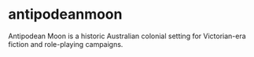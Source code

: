 # antipodeanmoon
Antipodean Moon is a historic Australian colonial setting for Victorian-era fiction and role-playing campaigns.
